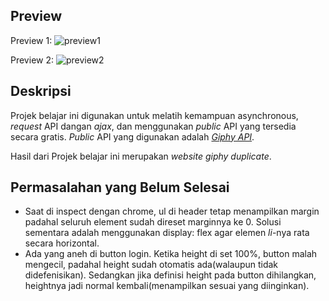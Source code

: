 ## Preview
Preview 1:
![preview1](./images/preview1.gif)

Preview 2:
![preview2](./images/preview2.gif)

## Deskripsi
Projek belajar ini digunakan untuk melatih kemampuan asynchronous, *request* API dangan *ajax*, dan menggunakan *public* API yang tersedia secara gratis. *Public* API yang digunakan adalah [*Giphy API*](https://developers.giphy.com/). 

Hasil dari Projek belajar ini merupakan *website giphy duplicate*.

## Permasalahan yang Belum Selesai
* Saat di inspect dengan chrome, ul di header tetap menampilkan margin padahal seluruh element sudah direset marginnya ke 0. Solusi sementara adalah menggunakan display: flex agar elemen *li*-nya rata secara horizontal.
* Ada yang aneh di button login. Ketika height di set 100%, button malah mengecil, padahal height sudah otomatis ada(walaupun tidak didefenisikan). Sedangkan jika definisi height pada button dihilangkan, heightnya jadi normal kembali(menampilkan sesuai yang diinginkan).